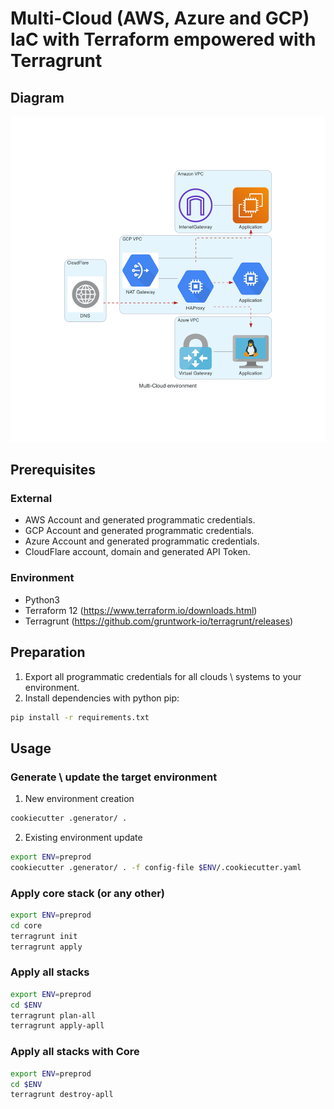 # Multi-Cloud (AWS, Azure and GCP) IaC with Terraform empowered with Terragrunt
## Diagram
![Image](.diagram/multi-cloud_environment.png)
## Prerequisites
### External
* AWS Account and generated programmatic credentials.
* GCP Account and generated programmatic credentials.
* Azure Account and generated programmatic credentials.
* CloudFlare account, domain and generated API Token.
### Environment
* Python3
* Terraform 12 (https://www.terraform.io/downloads.html)
* Terragrunt (https://github.com/gruntwork-io/terragrunt/releases)
## Preparation
1. Export all programmatic credentials for all clouds \ systems to your environment.
2. Install dependencies with python pip:
```bash
pip install -r requirements.txt
```
## Usage
### Generate \ update the target environment
1. New environment creation
```bash
cookiecutter .generator/ .
```
2. Existing environment update
```bash
export ENV=preprod
cookiecutter .generator/ . -f config-file $ENV/.cookiecutter.yaml
```
### Apply core stack (or any other)
```bash
export ENV=preprod
cd core
terragrunt init
terragrunt apply
```
### Apply all stacks
```bash
export ENV=preprod
cd $ENV
terragrunt plan-all
terragrunt apply-apll
```
### Apply all stacks with Core
```bash
export ENV=preprod
cd $ENV
terragrunt destroy-apll
```
